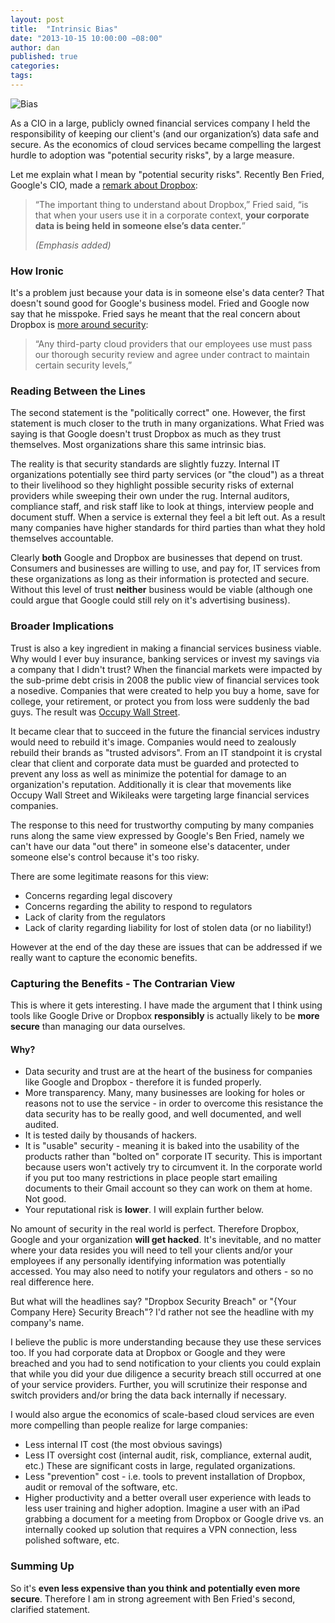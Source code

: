 ```yaml
---
layout: post
title:  "Intrinsic Bias"
date: "2013-10-15 10:00:00 −08:00"
author: dan
published: true
categories:
tags:
---
```

<img class="img-rounded img-responsive" alt="Bias" src="https://dl.dropboxusercontent.com/u/300203/blog-images/bias.jpg">

As a CIO in a large, publicly owned financial services company I held the responsibility of keeping our client's (and our organization’s) data safe and secure.  As the economics of cloud services became compelling the largest hurdle to adoption was "potential security risks", by a large measure.

Let me explain what I mean by "potential security risks".   Recently Ben Fried, Google's CIO, made a [remark about Dropbox](http://allthingsd.com/20131010/google-cio-ben-fried-on-how-google-works/):

> “The important thing to understand about Dropbox,” Fried said, “is
> that when your users use it in a corporate context, **your corporate
> data is being held in someone else’s data center.**”
>
> _(Emphasis added)_
<!-- more -->
### How Ironic

It's a problem just because your data is in someone else's data center?  That doesn't sound good for Google's business model. Fried and Google now say that he misspoke. Fried says he meant that the real concern about Dropbox is [more around security](http://allthingsd.com/20131015/google-cio-ben-fried-clarifies-remarks-on-dropbox/):

>“Any third-party cloud providers that our employees use must pass
>our thorough security review and agree under contract to maintain
>certain security levels,”

### Reading Between the Lines

The second statement is the "politically correct" one.  However, the first statement is much closer to the truth in many organizations.  What Fried was saying is that Google doesn't trust Dropbox as much as they trust themselves.  Most organizations share this same intrinsic bias.

The reality is that security standards are slightly fuzzy.  Internal IT organizations potentially see third party services (or "the cloud") as a threat to their livelihood so they highlight possible security risks of external providers while sweeping their own under the rug.  Internal auditors, compliance staff, and risk staff like to look at things, interview people and document stuff.  When a service is external they feel a bit left out.  As a result many companies have higher standards for third parties than what they hold themselves accountable.

Clearly **both** Google and Dropbox are businesses that depend on trust.  Consumers and businesses are willing to use, and pay for, IT services from these organizations as long as their information is protected and secure.  Without this level of trust **neither** business would be viable (although one could argue that Google could still rely on it's advertising business).

### Broader Implications

Trust is also a key ingredient in making a financial services business viable.  Why would I ever buy insurance, banking services or invest my savings via a company that I didn't trust?  When the financial markets were impacted by the sub-prime debt crisis in 2008 the public view of financial services took a nosedive.  Companies that were created to help you buy a home, save for college, your retirement, or protect you from loss were suddenly the bad guys.  The result was [Occupy Wall Street](http://en.wikipedia.org/wiki/Occupy_Wall_Street).

It became clear that to succeed in the future the financial services industry would need to rebuild it's image.  Companies would need to zealously rebuild their brands as "trusted advisors".  From an IT standpoint it is crystal clear that client and corporate data must be guarded and protected to prevent any loss as well as minimize the potential for damage to an organization's reputation.  Additionally it is clear that movements like Occupy Wall Street and Wikileaks were targeting large financial services companies.

The response to this need for trustworthy computing by many companies runs along the same view expressed by Google's Ben Fried, namely we can't have our data "out there" in someone else's datacenter, under someone else's control because it's too risky.

There are some legitimate reasons for this view:
* Concerns regarding legal discovery
* Concerns regarding the ability to respond to regulators
* Lack of clarity from the regulators
* Lack of clarity regarding liability for lost of stolen data (or no liability!)

However at the end of the day these are issues that can be addressed if we really want to capture the economic benefits.

### Capturing the Benefits - The Contrarian View

This is where it gets interesting.  I have made the argument that I think using tools like Google Drive or Dropbox **responsibly** is actually likely to be **more secure** than managing our data ourselves.

#### Why?
* Data security and trust are at the heart of the business for companies like Google and Dropbox - therefore it is funded properly.
* More transparency.  Many, many businesses are looking for holes or reasons not to use the service - in order to overcome this resistance the data security has to be really good, and well documented, and well audited.
* It is tested daily by thousands of hackers.
* It is "usable" security - meaning it is baked into the usability of the products rather than "bolted on" corporate IT security.  This is important because users won't actively try to circumvent it. In the corporate world if you put too many restrictions in place people start emailing documents to their Gmail account so they can work on them at home. Not good.
* Your reputational risk is **lower**.  I will explain further below.

No amount of security in the real world is perfect.  Therefore Dropbox, Google and your organization **will get hacked**.  It's inevitable, and no matter where your data resides you will need to tell your clients and/or your employees if any personally identifying information was potentially accessed.  You may also need to notify your regulators and others - so no real difference here.

But what will the headlines say? "Dropbox Security Breach" or "{Your Company Here} Security Breach"?  I'd rather not see the headline with my company's name.

I believe the public is more understanding because they use these services too.  If you had corporate data at Dropbox or Google and they were breached and you had to send notification to your clients you could explain that while you did your due diligence a security breach still occurred at one of your service providers.  Further, you will scrutinize their response and switch providers and/or bring the data back internally if necessary.

I would also argue the economics of scale-based cloud services are even more compelling than people realize for large companies:
* Less internal IT cost (the most obvious savings)
* Less IT oversight cost (internal audit, risk, compliance, external audit, etc.)  These are significant costs in large, regulated organizations.
* Less "prevention" cost - i.e. tools to prevent installation of Dropbox, audit or removal of the software, etc.
* Higher productivity and a better overall user experience with leads to less user training and higher adoption.  Imagine a user with an iPad grabbing a document for a meeting from Dropbox or Google drive vs. an internally cooked up solution that requires a VPN connection, less polished software, etc.

### Summing Up

So it's **even less expensive than you think and potentially even more secure**.  Therefore I am in strong agreement with Ben Fried's second, clarified statement.
